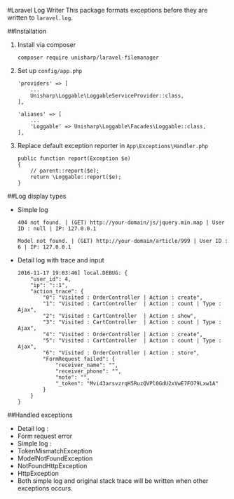 #Laravel Log Writer
This package formats exceptions before they are written to `laravel.log`.

##Installation
1. Install via composer

	```
	composer require unisharp/laravel-filemanager
	```
	
2. Set up `config/app.php`

	```
	'providers' => [
		...
		Unisharp\Loggable\LoggableServiceProvider::class,
	],
	```
	```
	'aliases' => [
		...
		'Loggable' => Unisharp\Loggable\Facades\Loggable::class,
	],
	```
	
3. Replace default exception reporter in `App\Exceptions\Handler.php`

	```
	public function report(Exception $e)
	{
		// parent::report($e);
		return \Loggable::report($e);
	}
	```

##Log display types
 * Simple log
	
	```
	404 not found. | (GET) http://your-domain/js/jquery.min.map | User ID : null | IP: 127.0.0.1
	```
	```
	Model not found. | (GET) http://your-domain/article/999 | User ID : 6 | IP: 127.0.0.1
	```
	
 * Detail log with trace and input

	```
	2016-11-17 19:03:46] local.DEBUG: {
	    "user_id": 4,
	    "ip": "::1",
	    "action_trace": {
	        "0": "Visited : OrderController | Action : create",
	        "1": "Visited : CartController  | Action : count | Type : Ajax",
	        "2": "Visited : CartController  | Action : show",
	        "3": "Visited : CartController  | Action : count | Type : Ajax",
	        "4": "Visited : OrderController | Action : create",
	        "5": "Visited : CartController  | Action : count | Type : Ajax",
	        "6": "Visited : OrderController | Action : store",
	        "FormRequest failed": {
	            "receiver_name": "",
	            "receiver_phone": "",
	            "note": "",
	            "_token": "Mvi43arsvzrqH5RuzQVPl0GdU2xVwE7FO79Lxw1A"
	        }
	    }
	}  
	```
	
##Handled exceptions

 * Detail log :
  * Form request error
 * Simple log :
  * TokenMismatchException
  * ModelNotFoundException
  * NotFoundHttpException
  * HttpException
 * Both simple log and original stack trace will be written when other exceptions occurs.
